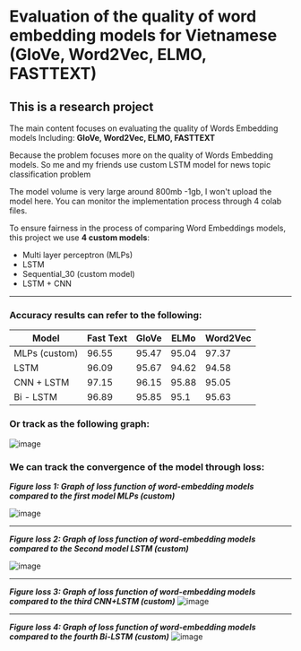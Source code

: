 # Evaluation of the quality of word embedding models for Vietnamese (GloVe, Word2Vec, ELMO, FASTTEXT)
## This is a research project

The main content focuses on evaluating the quality of Words Embedding models Including: **GloVe, Word2Vec, ELMO, FASTTEXT**

Because the problem focuses more on the quality of Words Embedding models. So me and my friends use custom LSTM model for news topic classification problem

The model volume is very large around 800mb -1gb, I won't upload the model here. You can monitor the implementation process through 4 colab files.

To ensure fairness in the process of comparing Word Embeddings models, this project we use **4 custom models**:
- Multi layer perceptron (MLPs)
- LSTM
- Sequential_30 (custom model)
- LSTM + CNN
---
### Accuracy results can refer to the following:

|            Model      |     Fast   Text    	|     GloVe    	|     ELMo     	|     Word2Vec    	|
|----------------------	|--------------------	|--------------	|--------------	|-----------------	|
|     MLPs (custom)    	|     96.55          	|     95.47    	|     95.04    	|     97.37       	|
|     LSTM             	|     96.09          	|     95.67    	|     94.62    	|     94.58       	|
|     CNN + LSTM       	|     97.15          	|     96.15    	|     95.88    	|     95.05       	|
|     Bi - LSTM        	|     96.89          	|     95.85    	|     95.1     	|     95.63       	|

### Or track as the following graph:

![image](https://user-images.githubusercontent.com/55480300/178314087-9fff6ab2-2197-4944-8185-36c7a047d8f9.png)

### We can track the convergence of the model through loss:

__*Figure loss 1: Graph of loss function of word-embedding models compared to the first model MLPs (custom)*__

![image](https://user-images.githubusercontent.com/55480300/178314644-27841aea-c6ef-48bf-9c30-56b22a303fb8.png)

---
__*Figure loss 2: Graph of loss function of word-embedding models compared to the Second model LSTM (custom)*__

![image](https://user-images.githubusercontent.com/55480300/178315348-47599a34-643b-4833-b2a5-5ebc21c93961.png)

---
__*Figure loss 3: Graph of loss function of word-embedding models compared to the third CNN+LSTM (custom)*__
![image](https://user-images.githubusercontent.com/55480300/178315543-df82d6a8-8477-4f75-9617-dedc996b01fd.png)

---
__*Figure loss 4: Graph of loss function of word-embedding models compared to the fourth Bi-LSTM (custom)*__
![image](https://user-images.githubusercontent.com/55480300/178315779-cb390b61-296a-4ef3-9736-a93ff518b455.png)


